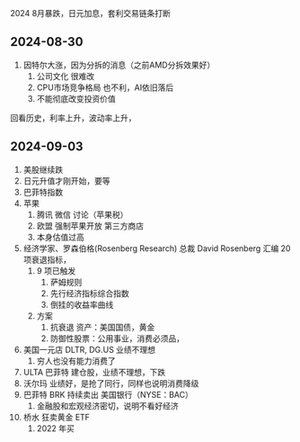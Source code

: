
2024 8月暴跌，日元加息，套利交易链条打断

## 2024-08-30

1. 因特尔大涨，因为分拆的消息（之前AMD分拆效果好）
   1. 公司文化 很难改
   2. CPU市场竞争格局 也不利，AI依旧落后
   3. 不能彻底改变投资价值

回看历史，利率上升，波动率上升，

## 2024-09-03

1. 美股继续跌
2. 日元升值才刚开始，要等
3. 巴菲特指数
4. 苹果
   1. 腾讯 微信 讨论（苹果税）
   2. 欧盟 强制苹果开放 第三方商店
   3. 本身估值过高
5. 经济学家、罗森伯格(Rosenberg Research) 总裁 David Rosenberg 汇编 20 项衰退指标，
   1. 9 项已触发
      1. 萨姆规则
      2. 先行经济指标综合指数
      3. 倒挂的收益率曲线
   2. 方案
      1. 抗衰退 资产：美国国债，黄金
      2. 防御性股票：公用事业，消费必须品，
6. 美国一元店 DLTR, DG.US 业绩不理想
   1. 穷人也没有能力消费了
7. ULTA 巴菲特 建仓股，业绩不理想，下跌
8. 沃尔玛 业绩好，是抢了同行，同样也说明消费降级
9. 巴菲特 BRK 持续卖出 美国银行（NYSE：BAC）
   1. 金融股和宏观经济密切，说明不看好经济
10. 桥水 狂卖黄金 ETF
    1. 2022 年买
